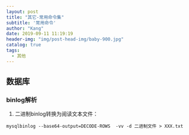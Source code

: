 ```yaml
---
layout: post
title: "其它-常用命令集"
subtitle: '常用命令'
author: "Kang"
date: 2019-09-11 11:19:19
header-img: "img/post-head-img/baby-900.jpg"
catalog: true
tags:
  - 其他
---
```

## 数据库
### binlog解析
1. 二进制binlog转换为阅读文本文件：
```shell
mysqlbinlog --base64-output=DECODE-ROWS  -vv -d 二进制文件 > XXX.txt
```
